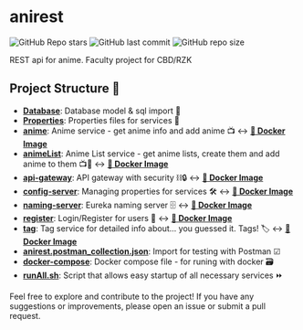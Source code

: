 # anirest
![GitHub Repo stars](https://img.shields.io/github/stars/momcilovicluka/anirest?style=for-the-badge&color=0000ff) 
![GitHub last commit](https://img.shields.io/github/last-commit/momcilovicluka/anirest?style=for-the-badge&color=0000ff) 
![GitHub repo size](https://img.shields.io/github/repo-size/momcilovicluka/anirest?style=for-the-badge&color=0000ff)

REST api for anime. Faculty project for CBD/RZK

## Project Structure 📐
- **[Database](/Database)**: Database model & sql import 📂
- **[Properties](/Properties)**: Properties files for services 📃
- **[anime](/anime)**: Anime service - get anime info and add anime 📺 ↔ **[🐳 Docker Image](https://hub.docker.com/repository/docker/momcilovicluka/anirest-anime/general)**
- **[animeList](/animeList)**: Anime List service - get anime lists, create them and add anime to them 📺📃 ↔ **[🐳 Docker Image](https://hub.docker.com/repository/docker/momcilovicluka/anirest-anime-list/general)**
- **[api-gateway](/api-gateway)**: API gateway with security ⛓🔒 ↔ **[🐳 Docker Image](https://hub.docker.com/repository/docker/momcilovicluka/anirest-api-gateway/general)**
- **[config-server](/config-server)**: Managing properties for services 🛠 ↔ **[🐳 Docker Image](https://hub.docker.com/repository/docker/momcilovicluka/anirest-config-server/general)**
- **[naming-server](/naming-server)**: Eureka naming server 🗄 ↔ **[🐳 Docker Image](https://hub.docker.com/repository/docker/momcilovicluka/anirest-naming-server/general)**
- **[register](/register)**: Login/Register for users 👤 ↔ **[🐳 Docker Image](https://hub.docker.com/repository/docker/momcilovicluka/anirest-register/general)**
- **[tag](/tag)**: Tag service for detailed info about... you guessed it. Tags! 🏷️ ↔ **[🐳 Docker Image](https://hub.docker.com/repository/docker/momcilovicluka/anirest-tag/general)**
- **[anirest.postman_collection.json](https://www.postman.com/lukamomcilovic/workspace/anirest/collection/32372801-abd71715-5aad-4eba-9cd5-f6dff30ac14f)**: Import for testing with Postman ☑
- **[docker-compose](/docker-compose.yaml)**: Docker compose file - for runing with docker 🗃
- **[runAll.sh](runAll.sh)**: Script that allows easy startup of all necessary services ⏩

Feel free to explore and contribute to the project! If you have any suggestions or improvements, please open an issue or submit a pull request.
